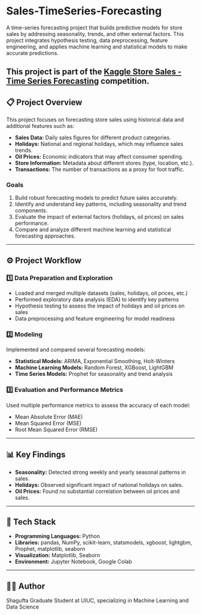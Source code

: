 # Sales-TimeSeries-Forecasting  
A time-series forecasting project that builds predictive models for store sales by addressing seasonality, trends, and other external factors. This project integrates hypothesis testing, data preprocessing, feature engineering, and applies machine learning and statistical models to make accurate predictions.

This project is part of the **[Kaggle Store Sales - Time Series Forecasting](https://www.kaggle.com/competitions/store-sales-time-series-forecasting)** competition.
---

## 📋 Project Overview  
This project focuses on forecasting store sales using historical data and additional features such as:  
- **Sales Data:** Daily sales figures for different product categories.  
- **Holidays:** National and regional holidays, which may influence sales trends.  
- **Oil Prices:** Economic indicators that may affect consumer spending.  
- **Store Information:** Metadata about different stores (type, location, etc.).  
- **Transactions:** The number of transactions as a proxy for foot traffic.  

### Goals  
1. Build robust forecasting models to predict future sales accurately.  
2. Identify and understand key patterns, including seasonality and trend components.  
3. Evaluate the impact of external factors (holidays, oil prices) on sales performance.  
4. Compare and analyze different machine learning and statistical forecasting approaches.

---

## ⚙️ Project Workflow  
### 1️⃣ **Data Preparation and Exploration**  
- Loaded and merged multiple datasets (sales, holidays, oil prices, etc.)  
- Performed exploratory data analysis (EDA) to identify key patterns  
- Hypothesis testing to assess the impact of holidays and oil prices on sales  
- Data preprocessing and feature engineering for model readiness  

### 2️⃣ **Modeling**  
Implemented and compared several forecasting models:  
- **Statistical Models:** ARIMA, Exponential Smoothing, Holt-Winters  
- **Machine Learning Models:** Random Forest, XGBoost, LightGBM  
- **Time Series Models:** Prophet for seasonality and trend analysis  

### 3️⃣ **Evaluation and Performance Metrics**  
Used multiple performance metrics to assess the accuracy of each model:  
- Mean Absolute Error (MAE)  
- Mean Squared Error (MSE)  
- Root Mean Squared Error (RMSE)  

---

## 📊 Key Findings  
- **Seasonality:** Detected strong weekly and yearly seasonal patterns in sales.  
- **Holidays:** Observed significant impact of national holidays on sales.  
- **Oil Prices:** Found no substantial correlation between oil prices and sales.  

---

## 🔧 Tech Stack  
- **Programming Languages:** Python  
- **Libraries:** pandas, NumPy, scikit-learn, statsmodels, xgboost, lightgbm, Prophet, matplotlib, seaborn  
- **Visualization:** Matplotlib, Seaborn  
- **Environment:** Jupyter Notebook, Google Colab  

---

## 👩‍💻 Author
Shagufta
Graduate Student at UIUC, specializing in Machine Learning and Data Science
